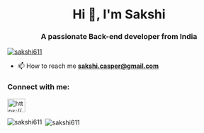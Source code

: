 <h1 align="center">Hi 👋, I'm Sakshi</h1>
<h3 align="center">A passionate Back-end developer from India</h3>

<p align="left"> <a href="https://github.com/ryo-ma/github-profile-trophy"><img src="https://github-profile-trophy.vercel.app/?username=sakshi611" alt="sakshi611" /></a> </p>

- 📫 How to reach me **sakshi.casper@gmail.com**

<h3 align="left">Connect with me:</h3>
<p align="left">
<a href="https://linkedin.com/in/sakshi-gupta-44a3001a5/" target="blank"><img align="center" src="https://raw.githubusercontent.com/rahuldkjain/github-profile-readme-generator/master/src/images/icons/Social/linked-in-alt.svg" alt="https://www.linkedin.com/in/sakshi-gupta-44a3001a5/" height="30" width="40" /></a>
</p>



<p><img align="left" src="https://github-readme-stats.vercel.app/api/top-langs?username=sakshi611&show_icons=true&theme=dark&locale=en&layout=compact" alt="sakshi611" /></p>

<p>&nbsp;<img align="center" src="https://github-readme-stats.vercel.app/api?username=sakshi611&show_icons=true&locale=en" alt="sakshi611" /></p>
